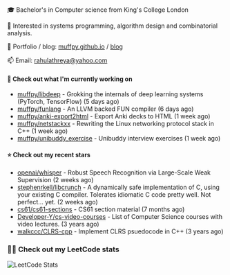 🎓 Bachelor's in Computer science from King's College London  

🔭 Interested in systems programming, algorithm design and combinatorial analysis.

🤗 Portfolio / blog: [muffpy.github.io](https://muffpy.github.io/) / [blog](https://muffpy.github.io/blog)

📫 Email: [rahulathreya@yahoo.com](mailto:rahulathreya@yahoo.com)

#### 👷 Check out what I'm currently working on

- [muffpy/libdeep](https://github.com/muffpy/libdeep) - Grokking the internals of deep learning systems (PyTorch, TensorFlow) (5 days ago)
- [muffpy/funlang](https://github.com/muffpy/funlang) - An LLVM backed FUN compiler  (6 days ago)
- [muffpy/anki-export2html](https://github.com/muffpy/anki-export2html) - Export Anki decks to HTML (1 week ago)
- [muffpy/netstackxx](https://github.com/muffpy/netstackxx) - Rewriting the Linux networking protocol stack in C&#43;&#43; (1 week ago)
- [muffpy/unibuddy_exercise](https://github.com/muffpy/unibuddy_exercise) - Unibuddy interview exercises (1 week ago)

#### ⭐ Check out my recent stars

- [openai/whisper](https://github.com/openai/whisper) - Robust Speech Recognition via Large-Scale Weak Supervision (2 weeks ago)
- [stephenrkell/libcrunch](https://github.com/stephenrkell/libcrunch) - A dynamically safe implementation of C, using your existing C compiler. Tolerates idiomatic C code pretty well. Not perfect... yet. (2 weeks ago)
- [cs61/cs61-sections](https://github.com/cs61/cs61-sections) - CS61 section material (7 months ago)
- [Developer-Y/cs-video-courses](https://github.com/Developer-Y/cs-video-courses) - List of Computer Science courses with video lectures. (3 years ago)
- [walkccc/CLRS-cpp](https://github.com/walkccc/CLRS-cpp) - Implement CLRS psuedocode in C&#43;&#43; (3 years ago)

### 👨‍💻 Check out my LeetCode stats
![LeetCode Stats](https://leetcode.card.workers.dev/lcascension?theme=unicorn&font=baloo&extension=null)
